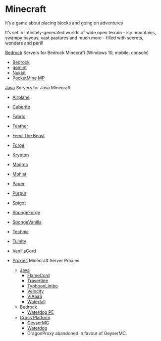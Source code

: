 # Minecraft

It’s a game about placing blocks and going on adventures

It’s set in infinitely-generated worlds of wide open terrain - icy mountains, swampy bayous, vast pastures and much more - filled with secrets, wonders and peril!

[Bedrock](/game_eggs/minecraft/bedrock) Servers for Bedrock Minecraft (Windows 10, mobile, console)
* [Bedrock](/game_eggs/game_eggs/minecraft/bedrock/bedrock)
* [gomint](/game_eggs/minecraft/bedrock/gomint)
* [Nukkit](/game_eggs/minecraft/bedrock/nukkit)  
* [PocketMine MP](/game_eggs/minecraft/bedrock/pocketmine_mp)  

[Java](/game_eggs/minecraft/java/) Servers for Java Minecraft
* [Airplane](/game_eggs/minecraft/java/airplane)
* [Cuberite](/game_eggs/minecraft/java/cuberite)
* [Fabric](/game_eggs/minecraft/java/fabric)
* [Feather](/game_eggs/minecraft/java/feather)  
* [Feed The Beast](/game_eggs/minecraft/java/ftb)  
* [Forge](/game_eggs/minecraft/java/forge)
* [Krypton](/minecraft/java/krypton)
* [Magma](/game_eggs/minecraft/java/magma)
* [Mohist](/game_eggs/minecraft/java/mohist)
* [Paper](/game_eggs/minecraft/java/paper)
* [Purpur](/game_eggs/minecraft/java/purpur)
* [Spigot](/game_eggs/minecraft/java/spigot)
* [SpongeForge](/game_eggs/minecraft/java/spongeforge)
* [SpongeVanilla](/game_eggs/minecraft/java/spongevanilla)
* [Technic](/game_eggs/minecraft/java/technic)
* [Tuinity](/game_eggs/minecraft/java/tuinity)
* [VanillaCord](/game_eggs/minecraft/java/vanillacord)

* [Proxies](/game_eggs/minecraft/proxy) Minecraft Server Proxies
  * [Java](/game_eggs/minecraft/proxy/java)
    * [FlameCord](/game_eggs/minecraft/proxy/java/flamecord)
    * [Travertine](/game_eggs/minecraft/proxy/java/travertine)
    * [TyphoonLimbo](/game_eggs/minecraft/proxy/java/typhoonlimbo)
    * [Velocity](/game_eggs/minecraft/proxy/java/velocity)
    * [VIAaaS](/game_eggs/minecraft/proxy/java/viaaas)
    * [Waterfall](/game_eggs/minecraft/proxy/java/waterfall)
  * [Bedrock](/game_eggs/minecraft/proxy/bedrock)
    * [Waterdog PE](/game_eggs/minecraft/proxy/bedrock/waterdogpe)
  * [Cross Platform](/game_eggs/minecraft/proxy/cross_platform)
    * [GeyserMC](/game_eggs/minecraft/proxy/cross_platform/geyser)
    * [Waterdog](/game_eggs/minecraft/proxy/cross_platform/waterdog)
	* DragonProxy abandoned in favour of GeyserMC.
